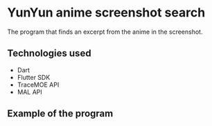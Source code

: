 # YunYun anime screenshot search

The program that finds an excerpt from the anime in the screenshot.

## Technologies used

- Dart
- Flutter SDK
- TraceMOE API
- MAL API

## Example of the program

